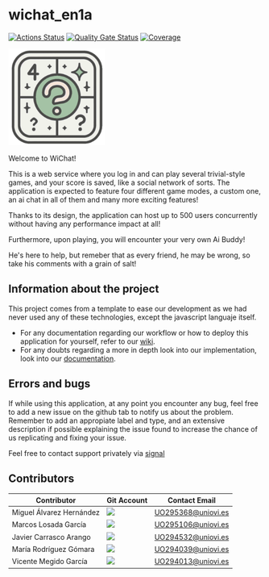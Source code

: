 # wichat_en1a

[![Actions Status](https://github.com/arquisoft/wichat_en1a/workflows/CI%20for%20wichat_en1a/badge.svg)](https://github.com/arquisoft/wichat_en1a/actions)
[![Quality Gate Status](https://sonarcloud.io/api/project_badges/measure?project=Arquisoft_wichat_en1a&metric=alert_status)](https://sonarcloud.io/summary/new_code?id=Arquisoft_wichat_en1a)
[![Coverage](https://sonarcloud.io/api/project_badges/measure?project=Arquisoft_wichat_en1a&metric=coverage)](https://sonarcloud.io/summary/new_code?id=Arquisoft_wichat_en1a)

![Logo](webapp/public/android-chrome-192x192.png)

Welcome to WiChat!

This is a web service where you log in and can play several trivial-style games, and your score is saved, like a social network of sorts.
The application is expected to feature four different game modes, a custom one, an ai chat in all of them and many more exciting features!

Thanks to its design, the application can host up to 500 users concurrently without having any performance impact at all!

Furthermore, upon playing, you will encounter your very own Ai Buddy!

He's here to help, but remeber that as every friend, he may be wrong, so take his comments with a grain of salt!

## Information about the project
This project comes from a template to ease our development as we had never used any of these technologies, except the javascript languaje itself.
- For any documentation regarding our workflow or how to deploy this application for yourself, refer to our [wiki](https://github.com/Arquisoft/wichat_en1a/wiki).
- For any doubts regarding a more in depth look into our implementation, look into our [documentation](https://arquisoft.github.io/wichat_en1a/).

## Errors and bugs
If while using this application, at any point you encounter any bug, feel free to add a new issue on the github tab to notify us about the problem.
Remember to add an appropiate label and type, and an extensive description if possible explaining the issue found to increase the chance of us replicating and fixing your issue.

Feel free to contact support privately via [signal](https://signal.me/#eu/-gnbaFEXeBNhNFGqMfudDoDDlm3wNsL8Lp9-wxskdujg7n359tNPd4hCf2Tyb5wC)

## Contributors
Contributor | Git Account | Contact Email
-- | -- | --
Miguel Álvarez Hernández | <a href="https://github.com/MiguelAlvarezHernandez"><img src="https://img.shields.io/badge/Miguel_Alvarez-red"></a> | UO295368@uniovi.es
Marcos Losada García | <a href="https://github.com/losadgm"><img src="https://img.shields.io/badge/Marcos_Losada-purple"></a> | UO295106@uniovi.es 
Javier Carrasco Arango | <a href="https://github.com/Slavencer"><img src="https://img.shields.io/badge/Javier_Carrasco-green"></a> | UO294532@uniovi.es
María Rodríguez Gómara| <a href="https://github.com/uo294039"><img src="https://img.shields.io/badge/María_Rodríguez-blue"></a> | UO294039@uniovi.es
Vicente Megido García | <a href="https://github.com/uo294013"><img src="https://img.shields.io/badge/Vicente_Megido-white"></a> | UO294013@uniovi.es
